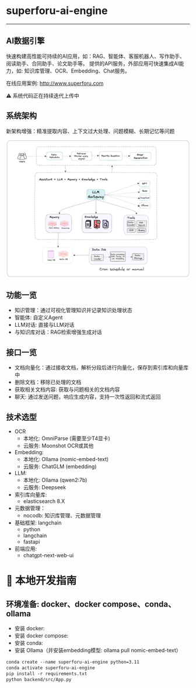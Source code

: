 
# superforu-ai-engine
***
## AI数据引擎
快速构建高性能可持续的AI应用，如：RAG、智能体、客服机器人、写作助手、阅读助手、合同助手、论文助手等。 
提供的API服务，外部应用可快速集成AI能力，如: 知识库管理、OCR、Embedding、Chat服务。

在线应用案例: http://www.superforu.com

⚠️ 系统代码正在持续迭代上传中  

## 系统架构
新架构增强：精准提取内容、上下文过大处理、问题模糊、长期记忆等问题

![architecture](./docs/images/superforu-architecture.png)

## 功能一览
- 知识管理：通过可视化管理知识并记录知识处理状态
- 智能体: 自定义Agent
- LLM对话: 直接与LLM对话
- 与知识库对话：RAG检索增强生成对话

## 接口一览
- 文档向量化：通过接收文档，解析分段后进行向量化，保存到索引库和向量库中
- 删除文档：移除已处理的文档
- 获取相关文档内容: 获取与问题相关的文档内容
- 聊天: 通过发送问题，响应生成内容，支持一次性返回和流式返回

## 技术选型
- OCR
  - 本地化: OmniParse (需要至少T4显卡)
  - 云服务: Moonshot OCR或其他
- Embedding: 
  - 本地化: Ollama (nomic-embed-text)
  - 云服务: ChatGLM (embedding)
- LLM: 
  - 本地化: Ollama (qwen2:7b)
  - 云服务: Deepseek
- 索引库向量库:
  - elasticsearch 8.X
- 元数据管理：
  - nocodb: 知识库管理、元数据管理
- 基础框架: langchain
  - python
  - langchain
  - fastapi
- 前端应用:
  - chatgpt-next-web-ui

# 🚀 本地开发指南
## 环境准备: docker、docker compose、conda、ollama
- 安装 docker:
- 安装 docker compose:
- 安装 conda:
- 安装 Ollama（并安装embedding模型: ollama pull nomic-embed-text）

```shell
conda create --name superforu-ai-engine python=3.11
conda activate superforu-ai-engine
pip install -r requirements.txt
python backend/src/App.py
```


